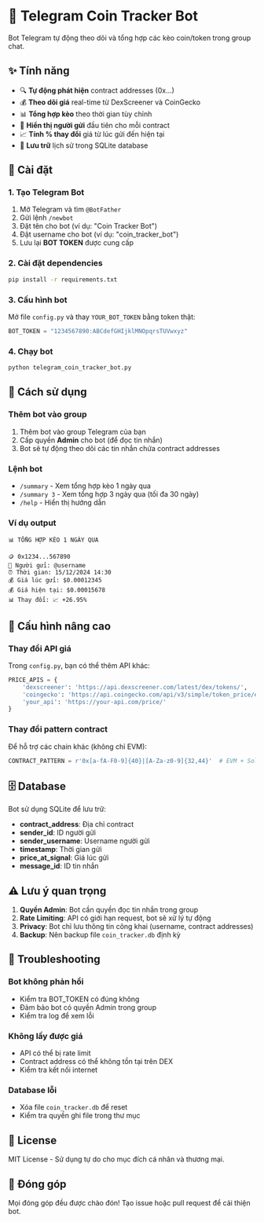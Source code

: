 # 🤖 Telegram Coin Tracker Bot

Bot Telegram tự động theo dõi và tổng hợp các kèo coin/token trong group chat.

## ✨ Tính năng

- 🔍 **Tự động phát hiện** contract addresses (0x...)
- 💰 **Theo dõi giá** real-time từ DexScreener và CoinGecko
- 📊 **Tổng hợp kèo** theo thời gian tùy chỉnh
- 👤 **Hiển thị người gửi** đầu tiên cho mỗi contract
- 📈 **Tính % thay đổi** giá từ lúc gửi đến hiện tại
- 💾 **Lưu trữ** lịch sử trong SQLite database

## 🚀 Cài đặt

### 1. Tạo Telegram Bot

1. Mở Telegram và tìm `@BotFather`
2. Gửi lệnh `/newbot`
3. Đặt tên cho bot (ví dụ: "Coin Tracker Bot")
4. Đặt username cho bot (ví dụ: "coin_tracker_bot")
5. Lưu lại **BOT TOKEN** được cung cấp

### 2. Cài đặt dependencies

```bash
pip install -r requirements.txt
```

### 3. Cấu hình bot

Mở file `config.py` và thay `YOUR_BOT_TOKEN` bằng token thật:

```python
BOT_TOKEN = "1234567890:ABCdefGHIjklMNOpqrsTUVwxyz"
```

### 4. Chạy bot

```bash
python telegram_coin_tracker_bot.py
```

## 📱 Cách sử dụng

### Thêm bot vào group

1. Thêm bot vào group Telegram của bạn
2. Cấp quyền **Admin** cho bot (để đọc tin nhắn)
3. Bot sẽ tự động theo dõi các tin nhắn chứa contract addresses

### Lệnh bot

- `/summary` - Xem tổng hợp kèo 1 ngày qua
- `/summary 3` - Xem tổng hợp 3 ngày qua (tối đa 30 ngày)
- `/help` - Hiển thị hướng dẫn

### Ví dụ output

```
📊 TỔNG HỢP KÈO 1 NGÀY QUA

🪙 0x1234...567890
👤 Người gửi: @username
⏰ Thời gian: 15/12/2024 14:30
💰 Giá lúc gửi: $0.00012345
💰 Giá hiện tại: $0.00015678
📊 Thay đổi: 📈 +26.95%
```

## 🔧 Cấu hình nâng cao

### Thay đổi API giá

Trong `config.py`, bạn có thể thêm API khác:

```python
PRICE_APIS = {
    'dexscreener': 'https://api.dexscreener.com/latest/dex/tokens/',
    'coingecko': 'https://api.coingecko.com/api/v3/simple/token_price/ethereum',
    'your_api': 'https://your-api.com/price/'
}
```

### Thay đổi pattern contract

Để hỗ trợ các chain khác (không chỉ EVM):

```python
CONTRACT_PATTERN = r'0x[a-fA-F0-9]{40}|[A-Za-z0-9]{32,44}'  # EVM + Solana
```

## 🗄️ Database

Bot sử dụng SQLite để lưu trữ:

- **contract_address**: Địa chỉ contract
- **sender_id**: ID người gửi
- **sender_username**: Username người gửi
- **timestamp**: Thời gian gửi
- **price_at_signal**: Giá lúc gửi
- **message_id**: ID tin nhắn

## ⚠️ Lưu ý quan trọng

1. **Quyền Admin**: Bot cần quyền đọc tin nhắn trong group
2. **Rate Limiting**: API có giới hạn request, bot sẽ xử lý tự động
3. **Privacy**: Bot chỉ lưu thông tin công khai (username, contract addresses)
4. **Backup**: Nên backup file `coin_tracker.db` định kỳ

## 🐛 Troubleshooting

### Bot không phản hồi
- Kiểm tra BOT_TOKEN có đúng không
- Đảm bảo bot có quyền Admin trong group
- Kiểm tra log để xem lỗi

### Không lấy được giá
- API có thể bị rate limit
- Contract address có thể không tồn tại trên DEX
- Kiểm tra kết nối internet

### Database lỗi
- Xóa file `coin_tracker.db` để reset
- Kiểm tra quyền ghi file trong thư mục

## 📄 License

MIT License - Sử dụng tự do cho mục đích cá nhân và thương mại.

## 🤝 Đóng góp

Mọi đóng góp đều được chào đón! Tạo issue hoặc pull request để cải thiện bot.
